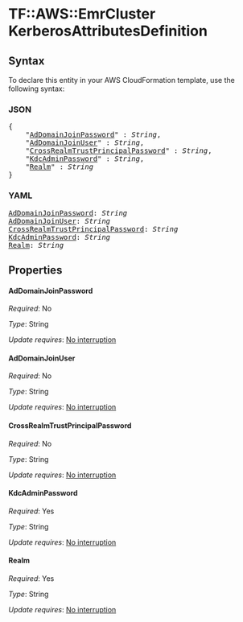 # TF::AWS::EmrCluster KerberosAttributesDefinition

## Syntax

To declare this entity in your AWS CloudFormation template, use the following syntax:

### JSON

<pre>
{
    "<a href="#addomainjoinpassword" title="AdDomainJoinPassword">AdDomainJoinPassword</a>" : <i>String</i>,
    "<a href="#addomainjoinuser" title="AdDomainJoinUser">AdDomainJoinUser</a>" : <i>String</i>,
    "<a href="#crossrealmtrustprincipalpassword" title="CrossRealmTrustPrincipalPassword">CrossRealmTrustPrincipalPassword</a>" : <i>String</i>,
    "<a href="#kdcadminpassword" title="KdcAdminPassword">KdcAdminPassword</a>" : <i>String</i>,
    "<a href="#realm" title="Realm">Realm</a>" : <i>String</i>
}
</pre>

### YAML

<pre>
<a href="#addomainjoinpassword" title="AdDomainJoinPassword">AdDomainJoinPassword</a>: <i>String</i>
<a href="#addomainjoinuser" title="AdDomainJoinUser">AdDomainJoinUser</a>: <i>String</i>
<a href="#crossrealmtrustprincipalpassword" title="CrossRealmTrustPrincipalPassword">CrossRealmTrustPrincipalPassword</a>: <i>String</i>
<a href="#kdcadminpassword" title="KdcAdminPassword">KdcAdminPassword</a>: <i>String</i>
<a href="#realm" title="Realm">Realm</a>: <i>String</i>
</pre>

## Properties

#### AdDomainJoinPassword

_Required_: No

_Type_: String

_Update requires_: [No interruption](https://docs.aws.amazon.com/AWSCloudFormation/latest/UserGuide/using-cfn-updating-stacks-update-behaviors.html#update-no-interrupt)

#### AdDomainJoinUser

_Required_: No

_Type_: String

_Update requires_: [No interruption](https://docs.aws.amazon.com/AWSCloudFormation/latest/UserGuide/using-cfn-updating-stacks-update-behaviors.html#update-no-interrupt)

#### CrossRealmTrustPrincipalPassword

_Required_: No

_Type_: String

_Update requires_: [No interruption](https://docs.aws.amazon.com/AWSCloudFormation/latest/UserGuide/using-cfn-updating-stacks-update-behaviors.html#update-no-interrupt)

#### KdcAdminPassword

_Required_: Yes

_Type_: String

_Update requires_: [No interruption](https://docs.aws.amazon.com/AWSCloudFormation/latest/UserGuide/using-cfn-updating-stacks-update-behaviors.html#update-no-interrupt)

#### Realm

_Required_: Yes

_Type_: String

_Update requires_: [No interruption](https://docs.aws.amazon.com/AWSCloudFormation/latest/UserGuide/using-cfn-updating-stacks-update-behaviors.html#update-no-interrupt)

